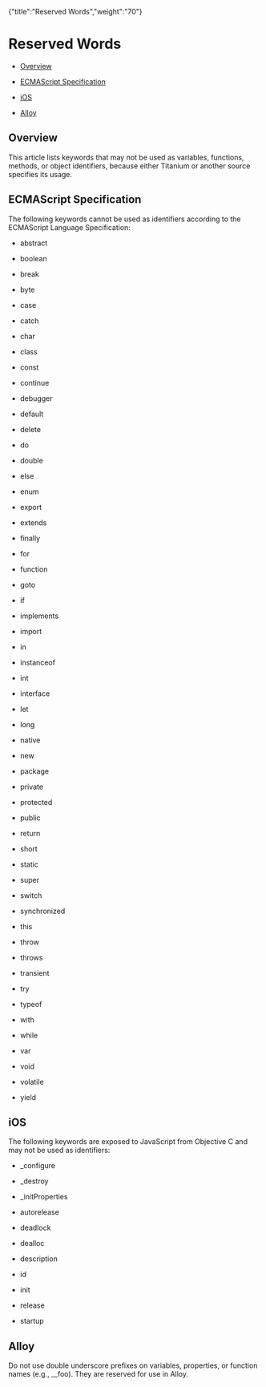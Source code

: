 {"title":"Reserved Words","weight":"70"} 

# Reserved Words

*   [Overview](#Overview)
    
*   [ECMAScript Specification](#ECMAScriptSpecification)
    
*   [iOS](#iOS)
    
*   [Alloy](#Alloy)
    

## Overview

This article lists keywords that may not be used as variables, functions, methods, or object identifiers, because either Titanium or another source specifies its usage.

## ECMAScript Specification

The following keywords cannot be used as identifiers according to the ECMAScript Language Specification:

*   abstract
    
*   boolean
    
*   break
    
*   byte
    
*   case
    
*   catch
    
*   char
    
*   class
    
*   const
    
*   continue
    
*   debugger
    
*   default
    
*   delete
    
*   do
    
*   double
    
*   else
    
*   enum
    
*   export
    
*   extends
    
*   finally
    

*   for
    
*   function
    
*   goto
    
*   if
    
*   implements
    
*   import
    
*   in
    
*   instanceof
    
*   int
    
*   interface
    
*   let
    
*   long
    
*   native
    
*   new
    
*   package
    
*   private
    
*   protected
    
*   public
    
*   return
    
*   short
    

*   static
    
*   super
    
*   switch
    
*   synchronized
    
*   this
    
*   throw
    
*   throws
    
*   transient
    
*   try
    
*   typeof
    
*   with
    
*   while
    
*   var
    
*   void
    
*   volatile
    
*   yield
    

## iOS

The following keywords are exposed to JavaScript from Objective C and may not be used as identifiers:

*   \_configure
    
*   \_destroy
    
*   \_initProperties
    
*   autorelease
    
*   deadlock
    
*   dealloc
    
*   description
    
*   id
    
*   init
    
*   release
    
*   startup
    

## Alloy

Do not use double underscore prefixes on variables, properties, or function names (e.g., \_\_foo). They are reserved for use in Alloy.